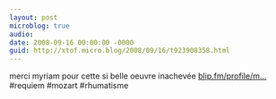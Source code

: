 ```yaml
---
layout: post
microblog: true
audio: 
date: 2008-09-16 00:00:00 -0000
guid: http://xtof.micro.blog/2008/09/16/t923908358.html
---
```

merci myriam pour cette si belle oeuvre inachevée [blip.fm/profile/m...](http://blip.fm/profile/myriam/blip/336132) #requiem #mozart #rhumatisme

